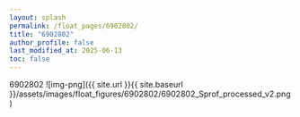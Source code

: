 ```yaml
---
layout: splash
permalink: /float_pages/6902802/
title: "6902802"
author_profile: false
last_modified_at: 2025-06-13
toc: false
---
```

 
6902802
![img-png]({{ site.url }}{{ site.baseurl }}/assets/images/float_figures/6902802/6902802_Sprof_processed_v2.png)